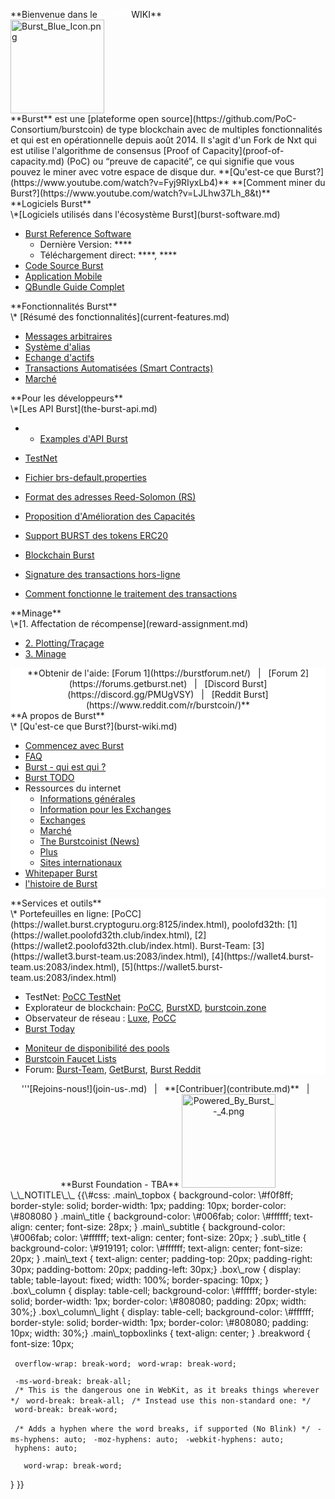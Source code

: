 <languages></languages>

<div class="main_topbox">
<div class="main_title">
**Bienvenue dans le <span style="color:#ffffff">BURST</span> WIKI**

</div>
<img src="Burst_Blue_Icon.png" title="Burst_Blue_Icon.png" alt="Burst_Blue_Icon.png" width="150" height="150" />

<div class="main_text">
**Burst** est une [plateforme open source](https://github.com/PoC-Consortium/burstcoin) de type blockchain avec de multiples fonctionnalités et qui est en opérationnelle depuis août 2014. Il s'agit d'un Fork de Nxt qui est utilise l'algorithme de consensus [Proof of Capacity](proof-of-capacity.md) (PoC) ou “preuve de capacité”, ce qui signifie que vous pouvez le miner avec votre espace de disque dur.
**[Qu'est-ce que Burst?](https://www.youtube.com/watch?v=Fyj9RIyxLb4)**
**[Comment miner du Burst?](https://www.youtube.com/watch?v=LJLhw37Lh_8&t)**

</div>
<div class="box_row">
<div class="box_column">
<div class="main_subtitle">
**Logiciels Burst**

</div>
\*[Logiciels utilisés dans l'écosystème Burst](burst-software.md)

-   [Burst Reference Software](burst-reference-software.md)
    -   Dernière Version: ****
    -   Téléchargement direct: ****, ****
-   [Code Source Burst](https://github.com/PoC-Consortium/burstcoin)
-   [Application Mobile](mobile-app.md)
-   [QBundle Guide Complet](qbundle.md)

</div>
</div>
<div class="box_row">
<div class="box_column">
<div class="main_subtitle">
**Fonctionnalités Burst**

</div>
\* [Résumé des fonctionnalités](current-features.md)

-   [Messages arbitraires](arbitrary-messages.md)
-   [Système d'alias](alias-system.md)
-   [Echange d'actifs](asset-exchange.md)
-   [Transactions Automatisées (Smart Contracts)](automated-transaction.md)
-   [Marché](marketplace.md)

</div>
</div>
<div class="box_row">
<div class="box_column">
<div class="main_subtitle">
**Pour les développeurs**

</div>
\*[Les API Burst](the-burst-api.md)

-   -   [Examples d'API Burst](the-burst-api-examples.md)

-   [TestNet](testnet.md)
-   [Fichier brs-default.properties](brs-default-properties-configuration-file.md)
-   [Format des adresses Reed-Solomon (RS)](rs-address-format.md)
-   [Proposition d'Amélioration des Capacités](cip.md)
-   [Support BURST des tokens ERC20](burst-support-for-erc20-tokens.md)
-   [Blockchain Burst](burst-blockchain.md)
-   [Signature des transactions hors-ligne](offline-transaction-signing.md)
-   [Comment fonctionne le traitement des transactions](how-tx-processing-works.md)

</div>
</div>
<div class="box_row">
<div class="box_column">
<div class="main_subtitle">
**Minage**

</div>
\*[1. Affectation de récompense](reward-assignment.md)

-   [2. Plotting/Traçage](plotting.md)
-   [3. Minage](mining.md)

</div>
</div>
<div class="box_row">
<div class="box_column_light" style="background-color: #ffffff; text-align:center;">
**Obtenir de l'aide: [Forum 1](https://burstforum.net/)   |   [Forum 2](https://forums.getburst.net)   |   [Discord Burst](https://discord.gg/PMUgVSY)   |   [Reddit Burst](https://www.reddit.com/r/burstcoin/)**

</div>
</div>
<div class="box_row">
<div class="box_column" style="background-color: #ffffff;">
<div class="sub_title">
**A propos de Burst**

</div>
\* [Qu'est-ce que Burst?](burst-wiki.md)

-   [Commencez avec Burst](getting-started.md)
-   [FAQ](faq.md)
-   [Burst - qui est qui ?](burst-who-s-who.md)
-   [Burst TODO](global-burst-todo.md)
-   Ressources du internet
    -   [Informations générales](https://www.burst-coin.org/)
    -   [Information pour les Exchanges](https://www.burst-coin.org/information-for-exchanges)
    -   [Exchanges](exchanges.md)
    -   [Marché](http://x.burstnation.com/marketplace)
    -   [The Burstcoinist (News)](https://www.burstcoin.ist/)
    -   [Plus](list-of-burst-related-websites.md)
    -   [Sites internationaux](list-of-international-burst-websites.md)
-   [Whitepaper Burst](whitepaper-burst.md)
-   [l'histoire de Burst](history-of-burst.md)

</div>
</div>
<div class="box_row">
<div class="box_column" style="background-color: #ffffff;">
<div class="sub_title">
**Services et outils**

</div>
\* Portefeuilles en ligne: [PoCC](https://wallet.burst.cryptoguru.org:8125/index.html), poolofd32th: [1](https://wallet.poolofd32th.club/index.html), [2](https://wallet2.poolofd32th.club/index.html). Burst-Team: [3](https://wallet3.burst-team.us:2083/index.html), [4](https://wallet4.burst-team.us:2083/index.html), [5](https://wallet5.burst-team.us:2083/index.html)

-   TestNet: [PoCC TestNet](https://wallet.dev.burst-test.net/)
-   Explorateur de blockchain: [PoCC](https://explore.burst.cryptoguru.org/), [BurstXD](http://burstxd.com/blocks/), [burstcoin.zone](http://burstcoin.zone/wordpress/blockexplorer/)
-   Observateur de réseau : [Luxe](http://burstcoin.cc/), [PoCC](https://explore.burst.cryptoguru.org/tool/observe)
-   [Burst Today](http://www.burst.today/)

<!-- -->

-   [Moniteur de disponibilité des pools](https://uptime.statuscake.com/?TestID=M30iNz7TSq)
-   [Burstcoin Faucet Lists](http://burstfaucets.com/)
-   Forum: [Burst-Team](http://burstforum.net/), [GetBurst](https://forums.getburst.net/), [Burst Reddit](https://www.reddit.com/r/burstcoin/)

</div>
</div>
<div id="main_topboxlinks">
<center>
'''[Rejoins-nous!](join-us-.md)   |   **[Contribuer](contribute.md)**   |   **Burst Foundation - TBA**

<img src="Powered_By_Burst_-_4.png" title="Powered_By_Burst_-_4.png" alt="Powered_By_Burst_-_4.png" width="150" height="150" />

</center>
</div>
</div>
\_\_NOTITLE\_\_ {{\#css: .main\_topbox { background-color: \#f0f8ff; border-style: solid; border-width: 1px; padding: 10px; border-color: \#808080 } .main\_title { background-color: \#006fab; color: \#ffffff; text-align: center; font-size: 28px; } .main\_subtitle { background-color: \#006fab; color: \#ffffff; text-align: center; font-size: 20px; } .sub\_title { background-color: \#919191; color: \#ffffff; text-align: center; font-size: 20px; } .main\_text { text-align: center; padding-top: 20px; padding-right: 30px; padding-bottom: 20px; padding-left: 30px;} .box\_row { display: table; table-layout: fixed; width: 100%; border-spacing: 10px; } .box\_column { display: table-cell; background-color: \#ffffff; border-style: solid; border-width: 1px; border-color: \#808080; padding: 20px; width: 30%;} .box\_column\_light { display: table-cell; background-color: \#ffffff; border-style: solid; border-width: 1px; border-color: \#808080; padding: 10px; width: 30%;} .main\_topboxlinks { text-align: center; } .breakword { font-size: 10px;

` overflow-wrap: break-word;`
` word-wrap: break-word;`

` -ms-word-break: break-all;`
` /* This is the dangerous one in WebKit, as it breaks things wherever */`
` word-break: break-all;`
` /* Instead use this non-standard one: */`
` word-break: break-word;`

` /* Adds a hyphen where the word breaks, if supported (No Blink) */`
` -ms-hyphens: auto;`
` -moz-hyphens: auto;`
` -webkit-hyphens: auto;`
` hyphens: auto;`

`   word-wrap: break-word;`

} }}
